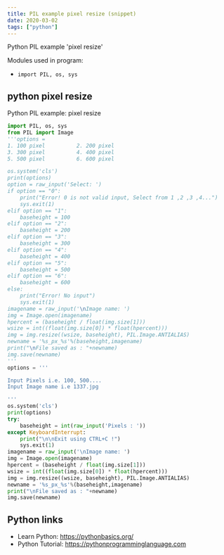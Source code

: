 ```yaml
---
title: PIL example pixel resize (snippet)
date: 2020-03-02
tags: ["python"]
---
```

Python PIL example 'pixel resize'


Modules used in program: 
* `import PIL, os, sys`

## python pixel resize

Python PIL example: pixel resize

```python
import PIL, os, sys
from PIL import Image
'''options = 
1. 100 pixel          2. 200 pixel
3. 300 pixel          4. 400 pixel
5. 500 pixel          6. 600 pixel

os.system('cls')
print(options)
option = raw_input('Select: ')
if option == "0":
	print("Error! 0 is not valid input, Select from 1 ,2 ,3 ,4...")
	sys.exit(1)
elif option == "1":
	baseheight = 100
elif option == "2":
	baseheight = 200
elif option == "3":
	baseheight = 300
elif option == "4":
	baseheight = 400
elif option == "5":
	baseheight = 500
elif option == "6":
	baseheight = 600
else:
	print("Error! No input")
	sys.exit(1)
imagename = raw_input('\nImage name: ')
img = Image.open(imagename)
hpercent = (baseheight / float(img.size[1]))
wsize = int((float(img.size[0]) * float(hpercent)))
img = img.resize((wsize, baseheight), PIL.Image.ANTIALIAS)
newname = '%s_px_%s'%(baseheight,imagename)
print("\nFile saved as : "+newname)
img.save(newname)
'''
options = '''

Input Pixels i.e. 100, 500....
Input Image name i.e 1337.jpg

'''
os.system('cls')
print(options)
try:
	baseheight = int(raw_input('Pixels : '))
except KeyboardInterrupt:
	print("\n\nExit using CTRL+C !")
	sys.exit(1)
imagename = raw_input('\nImage name: ')
img = Image.open(imagename)
hpercent = (baseheight / float(img.size[1]))
wsize = int((float(img.size[0]) * float(hpercent)))
img = img.resize((wsize, baseheight), PIL.Image.ANTIALIAS)
newname = '%s_px_%s'%(baseheight,imagename)
print("\nFile saved as : "+newname)
img.save(newname)

```

## Python links

- Learn Python: https://pythonbasics.org/
- Python Tutorial: https://pythonprogramminglanguage.com
